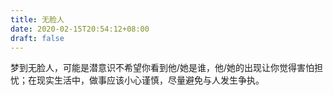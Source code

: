 ```yaml
---
title: 无脸人
date: 2020-02-15T20:54:12+08:00
draft: false
---
```


梦到无脸人，可能是潜意识不希望你看到他/她是谁，他/她的出现让你觉得害怕担忧；在现实生活中，做事应该小心谨慎，尽量避免与人发生争执。
